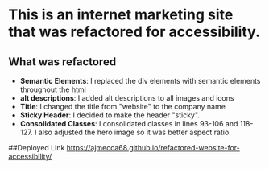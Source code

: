 # This is an internet marketing site that was refactored for accessibility.

## What was refactored
* **Semantic Elements**: I replaced the div elements with semantic elements throughout the html
* **alt descriptions**: I added alt descriptions to all images and icons
* **Title**: I changed the title from "website" to the company name
* **Sticky Header**: I decided to make the header "sticky". 
* **Consolidated Classes**: I consolidated classes in lines 93-106 and 118-127.  I also adjusted the hero image so it was better aspect ratio.

##Deployed Link
https://ajmecca68.github.io/refactored-website-for-accessibility/

